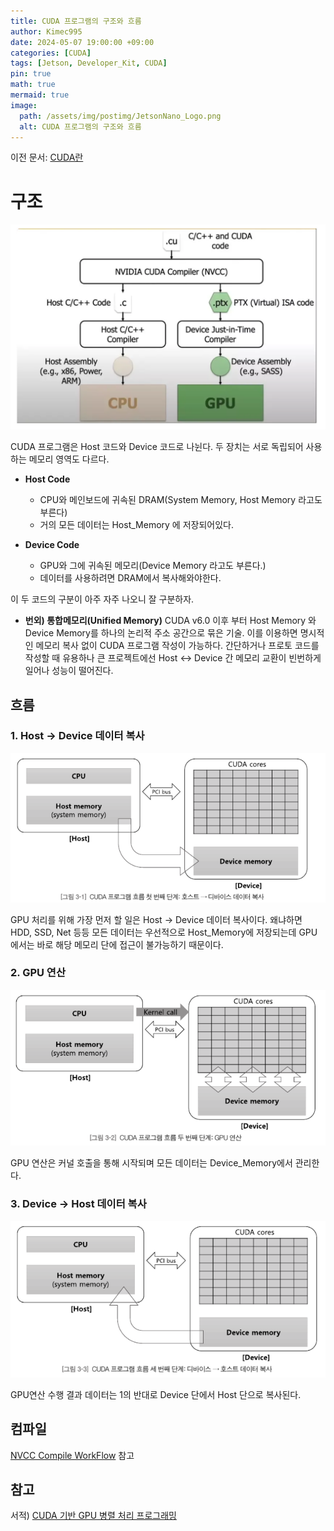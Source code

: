 ```yaml
---
title: CUDA 프로그램의 구조와 흐름
author: Kimec995
date: 2024-05-07 19:00:00 +09:00
categories: [CUDA]
tags: [Jetson, Developer_Kit, CUDA]
pin: true
math: true
mermaid: true
image: 
  path: /assets/img/postimg/JetsonNano_Logo.png
  alt: CUDA 프로그램의 구조와 흐름
---
```

이전 문서: [CUDA란](https://kimec995.github.io/posts/CUDA_00_02/)

# 구조
![image.png](\assets\img\postimg\Jetson\CUDA_Concept_Exp_Img_05.png)


CUDA 프로그램은 Host 코드와 Device 코드로 나뉜다. 두  장치는 서로 독립되어 사용하는 메모리 영역도 다르다.

- **Host Code** 
	- CPU와 메인보드에 귀속된 DRAM(System Memory, Host Memory 라고도 부른다)
	- 거의 모든 데이터는 Host_Memory 에 저장되어있다.

- **Device Code** 
	- GPU와 그에 귀속된 메모리(Device Memory 라고도 부른다.)
	- 데이터를 사용하려면 DRAM에서 복사해와야한다.

이 두 코드의 구분이 아주 자주 나오니 잘 구분하자.

- **번외) 통합메모리(Unified Memory)**
	CUDA v6.0 이후 부터 Host Memory 와 Device Memory를 하나의 논리적 주소 공간으로 묶은 기술. 
	이를 이용하면 명시적인 메모리 복사 없이 CUDA 프로그램 작성이 가능하다.
	간단하거나 프로토 코드를 작성할 때 유용하나 큰 프로젝트에선 Host <-> Device 간 메모리 교환이 빈번하게 일어나 성능이 떨어진다.

## 흐름

### 1. Host -> Device 데이터 복사

![image.png](\assets\img\postimg\Jetson\CUDA_Concept_Exp_Img_04.png)

GPU 처리를 위해 가장 먼저 할 일은 Host -> Device 데이터 복사이다. 
왜냐하면 HDD, SSD, Net 등등 모든 데이터는 우선적으로 Host_Memory에 저장되는데 GPU에서는 바로 해당 메모리 단에 접근이 불가능하기 때문이다.

### 2. GPU 연산

![image.png](\assets\img\postimg\Jetson\CUDA_Concept_Exp_Img_06.png)

GPU 연산은 커널 호출을 통해 시작되며 모든 데이터는 Device_Memory에서 관리한다.

### 3. Device -> Host 데이터 복사

![image.png](\assets\img\postimg\Jetson\CUDA_Concept_Exp_Img_07.png)

GPU연산 수행 결과 데이터는 1의 반대로 Device 단에서 Host 단으로 복사된다.

## 컴파일
[NVCC Compile WorkFlow](https://kimec995.github.io/posts/NVCC_Compile_WorkFlow/) 참고

## 참고
서적) [CUDA 기반 GPU 병렬 처리 프로그래밍](https://product.kyobobook.co.kr/detail/S000202185653)